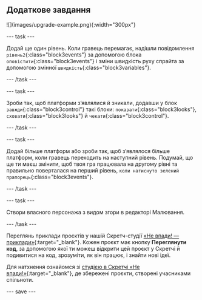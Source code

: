## Додаткове завдання

<div style="display: flex; flex-wrap: wrap">
<div>
![](images/upgrade-example.png){:width="300px"}
</div>
</div>

--- task ---

Додай ще один рівень. Коли гравець перемагає, надішли повідомлення `рівень2`{:class="block3events"} за допомогою блока `оповістити`{:class="block3events"} і зміни швидкість руху спрайта за допомогою змінної `швидкість`{:class="block3variables"}.

--- /task ---

--- task ---

Зроби так, щоб платформи зʼявлялися й зникали, додавши у блок `завжди`{:class="block3control"} такі блоки: `показати`{:class="block3looks"}, `сховати`{:class="block3looks"} й `чекати`{:class="block3control"}.

--- /task ---

--- task ---

Додай більше платформ або зроби так, щоб з’являлося більше платформ, коли гравець переходить на наступний рівень. Подумай, що ще ти маєш змінити, щоб твоя гра працювала на другому рівні та правильно поверталася на перший рівень, `коли натиснуто зелений прапорець`{:class="block3events"}.

--- /task ---

--- task ---

Створи власного персонажа з видом згори в редакторі Малювання.

--- /task ---

Переглянь приклади проєктів у нашій Скретч-студії [«Не впади! — приклади»](https://scratch.mit.edu/studios/29599110){:target="_blank"}. Кожен проєкт має кнопку **Переглянути код**, за допомогою якої ти можеш відкрити цей проєкт у Скретчі й подивитися на код, зрозуміти, як він працює, і знайти нові ідеї.

Для натхнення ознайомся зі [студією в Скретчі «Не впади!»](https://scratch.mit.edu/studios/29601182){:target="_blank"}, де збережені проєкти, створені учасниками спільноти.

--- save ---
